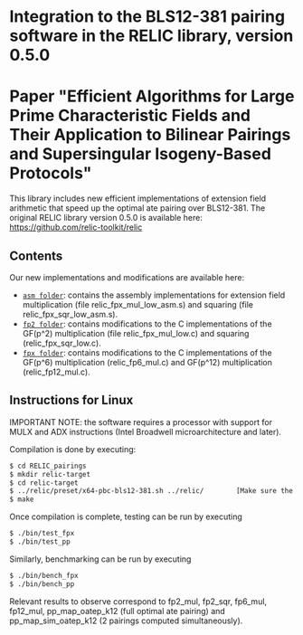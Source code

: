 # Integration to the BLS12-381 pairing software in the RELIC library, version 0.5.0
# Paper "Efficient Algorithms for Large Prime Characteristic Fields and Their Application to Bilinear Pairings and Supersingular Isogeny-Based Protocols"

This library includes new efficient implementations of extension field arithmetic that speed up the optimal ate pairing over BLS12-381. 
The original RELIC library version 0.5.0 is available here: https://github.com/relic-toolkit/relic


## Contents

Our new implementations and modifications are available here:

* [`asm folder`](RELIC_pairings/relic/src/low/x64-asm-382/): contains the assembly implementations for extension field multiplication
(file relic_fpx_mul_low_asm.s) and squaring (file relic_fpx_sqr_low_asm.s).
* [`fp2 folder`](RELIC_pairings/relic/src/low/easy/): contains modifications to the C implementations of the GF(p^2) multiplication
(file relic_fpx_mul_low.c) and squaring (relic_fpx_sqr_low.c).
* [`fpx folder`](RELIC_pairings/relic/src/fpx/): contains modifications to the C implementations of the GF(p^6) multiplication
(relic_fp6_mul.c) and GF(p^12) multiplication (relic_fp12_mul.c).


## Instructions for Linux

IMPORTANT NOTE: the software requires a processor with support for MULX and ADX instructions (Intel Broadwell microarchitecture and later).

Compilation is done by executing:

```sh
$ cd RELIC_pairings
$ mkdir relic-target
$ cd relic-target
$ ../relic/preset/x64-pbc-bls12-381.sh ../relic/        [Make sure the .sh file has permission as executable]
$ make
```

Once compilation is complete, testing can be run by executing 

```sh
$ ./bin/test_fpx
$ ./bin/test_pp
```

Similarly, benchmarking can be run by executing 

```sh
$ ./bin/bench_fpx
$ ./bin/bench_pp
```

Relevant results to observe correspond to fp2_mul, fp2_sqr, fp6_mul, fp12_mul, pp_map_oatep_k12 (full optimal ate pairing) and
pp_map_sim_oatep_k12 (2 pairings computed simultaneously).
